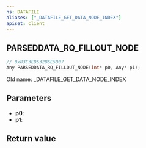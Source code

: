 ```yaml
---
ns: DATAFILE
aliases: ["_DATAFILE_GET_DATA_NODE_INDEX"]
apiset: client
---
```

## PARSEDDATA_RQ_FILLOUT_NODE

```c
// 0x83C3ED532B6E5D07
Any PARSEDDATA_RQ_FILLOUT_NODE(int* p0, Any* p1);
```

Old name: _DATAFILE_GET_DATA_NODE_INDEX

## Parameters
* **p0**:
* **p1**:

## Return value
